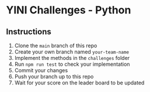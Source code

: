 # YINI Challenges - Python

## Instructions

1. Clone the `main` branch of this repo
1. Create your own branch named `your-team-name`
1. Implement the methods in the `challenges` folder
1. Run `npm run test` to check your implementation
1. Commit your changes
1. Push your branch up to this repo
1. Wait for your score on the leader board to be updated
